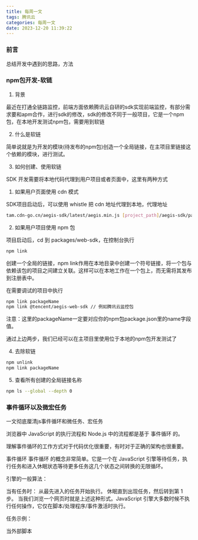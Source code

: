 ```yaml
---
title: 每周一文
tags: 腾讯云
categories: 每周一文
date: 2023-12-20 11:39:22
---
```


### 前言

总结开发中遇到的思路，方法 

### npm包开发-软链


1. 背景

最近在打通全链路监控，前端方面依赖腾讯云自研的sdk实现前端监控，有部分需求要和apm合作，进行sdk的修改，sdk的修改不同于一般项目，它是一个npm包，在本地开发测试npm包，需要用到软链


2. 什么是软链

简单说就是为开发的模块(待发布的npm包)创造一个全局链接，在主项目里链接这个依赖的模块，进行测试。

3. 如何创建、使用软链

SDK 开发需要将本地代码代理到用户项目或者页面中，这里有两种方式

1. 如果用户页面使用 cdn 模式

SDK项目启动后，可以使用 whistle 把 cdn 地址代理到本地，代理地址

```sh
tam.cdn-go.cn/aegis-sdk/latest/aegis.min.js [project_path]/aegis-sdk/packages/web-sdk/lib/aegis.js
```

2. 如果用户项目使用 npm 包

项目启动后，cd 到 packages/web-sdk，在控制台执行

```sh
npm link  
```

创建一个全局的链接，npm link作用在本地目录中创建一个符号链接，将一个包与依赖该包的项目之间建立关联。这样可以在本地工作在一个包上，而无需将其发布到注册表中。

在需要调试的项目中执行
```sh
npm link packageName
npm link @tencent/aegis-web-sdk // 例如腾讯云监控包
```
注意：这里的packageName一定要对应你的npm包package.json里的name字段值。 


通过上边两步，我们已经可以在主项目里使用位于本地的npm包开发测试了


4. 去除软链

```sh
npm unlink
npm link packageName
```

5. 查看所有创建的全局链接名称

```sh
npm ls --global --depth 0
```



### 事件循环以及微宏任务

一文彻底厘清js事件循环和微任务、宏任务

浏览器中 JavaScript 的执行流程和 Node.js 中的流程都是基于 事件循环 的。

理解事件循环的工作方式对于代码优化很重要，有时对于正确的架构也很重要。

事件循环
事件循环 的概念非常简单。它是一个在 JavaScript 引擎等待任务，执行任务和进入休眠状态等待更多任务这几个状态之间转换的无限循环。

引擎的一般算法：

当有任务时：
从最先进入的任务开始执行。
休眠直到出现任务，然后转到第 1 步。
当我们浏览一个网页时就是上述这种形式。JavaScript 引擎大多数时候不执行任何操作，它仅在脚本/处理程序/事件激活时执行。

任务示例：

当外部脚本 <script src="..."> 加载完成时，任务就是执行它。
当用户移动鼠标时，任务就是派生出 mousemove 事件和执行处理程序。
当安排的（scheduled）setTimeout 时间到达时，任务就是执行其回调。
……诸如此类。
设置任务 —— 引擎处理它们 —— 然后等待更多任务（即休眠，几乎不消耗 CPU 资源）。

一个任务到来时，引擎可能正处于繁忙状态，那么这个任务就会被排入队列。

多个任务组成了一个队列，即所谓的“宏任务队列”（v8 术语）：

例如，当引擎正在忙于执行一段 script 时，用户可能会移动鼠标而产生 mousemove 事件，setTimeout 或许也刚好到期，以及其他任务，这些任务组成了一个队列，如上图所示。

队列中的任务基于“先进先出”的原则执行。当浏览器引擎执行完 script 后，它会处理 mousemove 事件，然后处理 setTimeout 处理程序，依此类推。

到目前为止，很简单，对吧？

两个细节：

引擎执行任务时永远不会进行渲染（render）。如果任务执行需要很长一段时间也没关系。仅在任务完成后才会绘制对 DOM 的更改。
如果一项任务执行花费的时间过长，浏览器将无法执行其他任务，例如处理用户事件。因此，在一定时间后，浏览器会抛出一个如“页面未响应”之类的警报，建议你终止这个任务。这种情况常发生在有大量复杂的计算或导致死循环的程序错误时。
以上是理论知识。现在，让我们来看看如何应用这些知识。

用例 1：拆分 CPU 过载任务
假设我们有一个 CPU 过载任务。

例如，语法高亮（用来给本页面中的示例代码着色）是相当耗费 CPU 资源的任务。为了高亮显示代码，它执行分析，创建很多着了色的元素，然后将它们添加到文档中 —— 对于文本量大的文档来说，需要耗费很长时间。

当引擎忙于语法高亮时，它就无法处理其他 DOM 相关的工作，例如处理用户事件等。它甚至可能会导致浏览器“中断（hiccup）”甚至“挂起（hang）”一段时间，这是不可接受的。

我们可以通过将大任务拆分成多个小任务来避免这个问题。高亮显示前 100 行，然后使用 setTimeout（延时参数为 0）来安排（schedule）后 100 行的高亮显示，依此类推。

为了演示这种方法，简单起见，让我们写一个从 1 数到 1000000000 的函数，而不写文本高亮。

如果你运行下面这段代码，你会看到引擎会“挂起”一段时间。对于服务端 JS 来说这显而易见，并且如果你在浏览器中运行它，尝试点击页面上其他按钮时，你会发现在计数结束之前不会处理其他事件。

```js

let i = 0;

let start = Date.now();

function count() {

  // 做一个繁重的任务
  for (let j = 0; j < 1e9; j++) {
    i++;
  }

  alert("Done in " + (Date.now() - start) + 'ms');
}

count();
```

浏览器甚至可能会显示一个“脚本执行时间过长”的警告。

让我们使用嵌套的 setTimeout 调用来拆分这个任务：

```js
let i = 0;

let start = Date.now();

function count() {

  // 做繁重的任务的一部分 (*)
  do {
    i++;
  } while (i % 1e6 != 0);

  if (i == 1e9) {
    alert("Done in " + (Date.now() - start) + 'ms');
  } else {
    setTimeout(count); // 安排（schedule）新的调用 (**)
  }

}

count();

```

现在，浏览器界面在“计数”过程中可以正常使用。

单次执行 count 会完成工作 (*) 的一部分，然后根据需要重新安排（schedule）自身的执行 (**)：

首先执行计数：i=1...1000000。
然后执行计数：i=1000001..2000000。
……以此类推。
现在，如果在引擎忙于执行第一部分时出现了一个新的副任务（例如 onclick 事件），则该任务会被排入队列，然后在第一部分执行结束时，并在下一部分开始执行前，会执行该副任务。周期性地在两次 count 执行期间返回事件循环，这为 JavaScript 引擎提供了足够的“空气”来执行其他操作，以响应其他的用户行为。

值得注意的是这两种变体 —— 是否使用了 setTimeout 对任务进行拆分 —— 在执行速度上是相当的。在执行计数的总耗时上没有多少差异。

为了使两者耗时更接近，让我们来做一个改进。

我们将要把调度（scheduling）移动到 count() 的开头：

```js 

let i = 0;

let start = Date.now();

function count() {

  // 将调度（scheduling）移动到开头
  if (i < 1e9 - 1e6) {
    setTimeout(count); // 安排（schedule）新的调用
  }

  do {
    i++;
  } while (i % 1e6 != 0);

  if (i == 1e9) {
    alert("Done in " + (Date.now() - start) + 'ms');
  }

}

count();

```

现在，当我们开始调用 count() 时，会看到我们需要对 count() 进行更多调用，我们就会在工作前立即安排（schedule）它。

如果你运行它，你很容易注意到它花费的时间明显减少了。

为什么？

这很简单：你应该还记得，多个嵌套的 setTimeout 调用在浏览器中的最小延迟为 4ms。即使我们设置了 0，但还是 4ms（或者更久一些）。所以我们安排（schedule）得越早，运行速度也就越快。

最后，我们将一个繁重的任务拆分成了几部分，现在它不会阻塞用户界面了。而且其总耗时并不会长很多。

用例 2：进度指示
对浏览器脚本中的过载型任务进行拆分的另一个好处是，我们可以显示进度指示。

正如前面所提到的，仅在当前运行的任务完成后，才会对 DOM 中的更改进行绘制，无论这个任务运行花费了多长时间。

从一方面讲，这非常好，因为我们的函数可能会创建很多元素，将它们一个接一个地插入到文档中，并更改其样式 —— 访问者不会看到任何未完成的“中间态”内容。很重要，对吧？

这是一个示例，对 i 的更改在该函数完成前不会显示出来，所以我们将只会看到最后的值：


```js 


<div id="progress"></div>

<script>

  function count() {
    for (let i = 0; i < 1e6; i++) {
      i++;
      progress.innerHTML = i;
    }
  }

  count();
</script>

```
……但是我们也可能想在任务执行期间展示一些东西，例如进度条。

如果我们使用 setTimeout 将繁重的任务拆分成几部分，那么变化就会被在它们之间绘制出来。

这看起来更好看：


```js 
<div id="progress"></div>

<script>
  let i = 0;

  function count() {

    // 做繁重的任务的一部分 (*)
    do {
      i++;
      progress.innerHTML = i;
    } while (i % 1e3 != 0);

    if (i < 1e7) {
      setTimeout(count);
    }

  }

  count();
</script>

```

现在 div 显示了 i 的值的增长，这就是进度条的一种。

用例 3：在事件之后做一些事情
在事件处理程序中，我们可能会决定推迟某些行为，直到事件冒泡并在所有级别上得到处理后。我们可以通过将该代码包装到零延迟的 setTimeout 中来做到这一点。

在 创建自定义事件 一章中，我们看到过这样一个例子：自定义事件 menu-open 被在 setTimeout 中分派（dispatched），所以它在 click 事件被处理完成之后发生。

```js 
menu.onclick = function() {
  // ...

  // 创建一个具有被点击的菜单项的数据的自定义事件
  let customEvent = new CustomEvent("menu-open", {
    bubbles: true
  });

  // 异步分派（dispatch）自定义事件
  setTimeout(() => menu.dispatchEvent(customEvent));
};

```

宏任务和微任务
除了本章中所讲的 宏任务（macrotask） 外，还有在 微任务（Microtask） 一章中提到的 微任务（microtask）。

微任务仅来自于我们的代码。它们通常是由 promise 创建的：对 .then/catch/finally 处理程序的执行会成为微任务。微任务也被用于 await 的“幕后”，因为它是 promise 处理的另一种形式。

还有一个特殊的函数 queueMicrotask(func)，它对 func 进行排队，以在微任务队列中执行。

每个宏任务之后，引擎会立即执行微任务队列中的所有任务，然后再执行其他的宏任务，或渲染，或进行其他任何操作。

例如，看看下面这个示例：

https://zh.javascript.info/event-loop#yong-li-1-chai-fen-cpu-guo-zai-ren-wu




### http2.0与1.0的分析



### JS中的一些操作符

1. ??  “空值合并运算符”（nullish coalescing operator）。它用于返回其左侧操作数，除非该操作数是 `null` 或 `undefined`，在这种情况下，它返回右侧操作数。
例如：
```javascript
let value = someVariable ?? defaultValue;
```
如果 `someVariable` 是 `null` 或 `undefined`，则 `value` 将被赋值为 `defaultValue`；否则，将赋值为 `someVariable`。